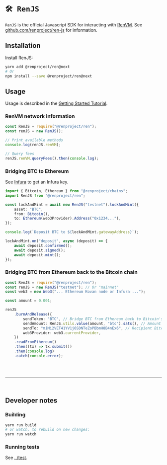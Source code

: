 # `🛠️ RenJS`

`RenJS` is the official Javascript SDK for interacting with [RenVM](https://renproject.io). See [github.com/renproject/ren-js](https://github.com/renproject/ren-js) for information.

## Installation

Install RenJS:

```sh
yarn add @renproject/ren@next
# Or
npm install --save @renproject/ren@next
```

## Usage

Usage is described in the [Getting Started Tutorial](https://docs.renproject.io/developers/tutorial/getting-started).

### RenVM network information

```ts
const RenJS = require("@renproject/ren");
const renJS = new RenJS();

// Print available methods
console.log(renJS.renVM);

// Query fees
renJS.renVM.queryFees().then(console.log);
```

### Bridging BTC to Ethereum

See [Infura](https://infura.io/) to get an Infura key.

```typescript
import { Bitcoin, Ethereum } from "@renproject/chains";
import RenJS from "@renproject/ren";

const lockAndMint = await new RenJS("testnet").lockAndMint({
    asset: "BTC",
    from: Bitcoin(),
    to: Ethereum(web3Provider).Address("0x1234..."),
});

console.log(`Deposit BTC to ${lockAndMint.gatewayAddress}`);

lockAndMint.on("deposit", async (deposit) => {
    await deposit.confirmed();
    await deposit.signed();
    await deposit.mint();
});
```

### Bridging BTC from Ethereum back to the Bitcoin chain

```typescript
const RenJS = require("@renproject/ren");
const renJS = new RenJS("testnet"); // Or "mainnet"
const web3 = new Web3("... Ethereum Kovan node or Infura ...");

const amount = 0.001;

renJS
    .burnAndRelease({
        sendToken: "BTC", // Bridge BTC from Ethereum back to Bitcoin's chain
        sendAmount: RenJS.utils.value(amount, "btc").sats(), // Amount of BTC
        sendTo: "miMi2VET41YV1j6SDNTeZoPBbmH8B4nEx6", // Recipient Bitcoin address
        web3Provider: web3.currentProvider,
    })
    .readFromEthereum()
    .then((tx) => tx.submit())
    .then(console.log)
    .catch(console.error);
```

<br />
<br />
<hr />
<br />

## Developer notes

### Building

```sh
yarn run build
# or watch, to rebuild on new changes:
yarn run watch
```

### Running tests

See [../test](../test).
